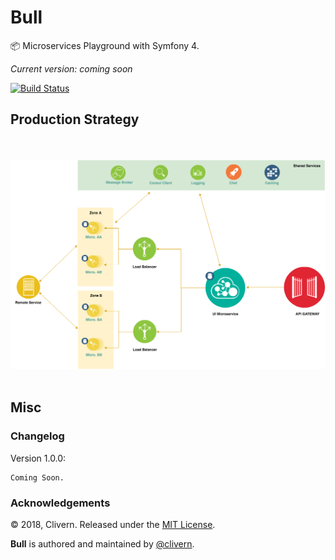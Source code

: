 # Bull
📦 Microservices Playground with Symfony 4.

*Current version: coming soon*

[![Build Status](https://travis-ci.org/Clivern/Bull.svg?branch=master)](https://travis-ci.org/Clivern/Bull)


Production Strategy
----------------
<p align="center">
    <br/><br/>
    <img src="https://raw.githubusercontent.com/Clivern/Bull/master/graphs/strategy_1.png">
    <br/><br/>
</p>


Misc
----

### Changelog

Version 1.0.0:
```
Coming Soon.
```

### Acknowledgements

© 2018, Clivern. Released under the [MIT License](http://www.opensource.org/licenses/mit-license.php).

**Bull** is authored and maintained by [@clivern](http://github.com/clivern).